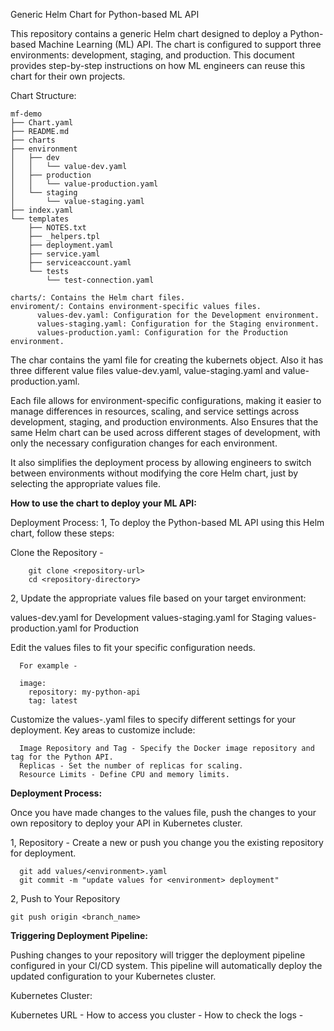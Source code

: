 Generic Helm Chart for Python-based ML API

This repository contains a generic Helm chart designed to deploy a Python-based Machine Learning (ML) API. The chart is configured to support three environments: development, staging, and production. This document provides step-by-step instructions on how ML engineers can reuse this chart for their own projects.

Chart Structure:

    mf-demo
    ├── Chart.yaml
    ├── README.md
    ├── charts
    ├── environment
    │   ├── dev
    │   │   └── value-dev.yaml
    │   ├── production
    │   │   └── value-production.yaml
    │   └── staging
    │       └── value-staging.yaml
    ├── index.yaml
    └── templates
        ├── NOTES.txt
        ├── _helpers.tpl
        ├── deployment.yaml
        ├── service.yaml
        ├── serviceaccount.yaml
        └── tests
            └── test-connection.yaml

    charts/: Contains the Helm chart files.
    enviroment/: Contains environment-specific values files.
          values-dev.yaml: Configuration for the Development environment.
          values-staging.yaml: Configuration for the Staging environment.
          values-production.yaml: Configuration for the Production environment.

  The char contains the yaml file for creating the kubernets object. Also it has three different value files value-dev.yaml, value-staging.yaml and value-production.yaml.

  Each file allows for environment-specific configurations, making it easier to manage differences in resources, scaling, and service settings across development, staging, and production environments. Also Ensures that the 
  same Helm chart can be used across different stages of development, with only the necessary configuration changes for each environment.

  It also simplifies the deployment process by allowing engineers to switch between environments without modifying the core Helm chart, just by selecting the appropriate values file.

**How to use the chart to deploy your ML API:**

   Deployment Process:
   1, To deploy the Python-based ML API using this Helm chart, follow these steps:
  
   Clone the Repository -
      
        git clone <repository-url>
        cd <repository-directory>

  
   2, Update the appropriate values file based on your target environment:
  
   values-dev.yaml for Development
   values-staging.yaml for Staging
   values-production.yaml for Production
  
   Edit the values files to fit your specific configuration needs. 
      
      For example -
      
      image:
        repository: my-python-api
        tag: latest
        
   Customize the values-<environment>.yaml files to specify different settings for your deployment. Key areas to customize include:
  
      Image Repository and Tag - Specify the Docker image repository and tag for the Python API.
      Replicas - Set the number of replicas for scaling.
      Resource Limits - Define CPU and memory limits.

**Deployment Process:**

  Once you have made changes to the values file, push the changes to your own repository to deploy your API in Kubernetes cluster.

  1, Repository - Create a new or push you change you the existing repository for deployment.

      git add values/<environment>.yaml
      git commit -m "update values for <environment> deployment"


  2, Push to Your Repository

    git push origin <branch_name>

**Triggering Deployment Pipeline:**

  Pushing changes to your repository will trigger the deployment pipeline configured in your CI/CD system. This pipeline will automatically deploy the updated configuration to your Kubernetes cluster.

  Kubernetes Cluster:

  Kubernetes URL - 
  How to access you cluster - 
  How to check the logs - 


